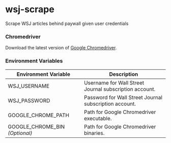 # wsj-scrape
Scrape WSJ articles behind paywall given user credentials

### Chromedriver
Download the latest version of [Google Chromedriver](https://chromedriver.chromium.org/downloads).

### Environment Variables

| Environment Variable| Description  |
| ----------------------- |---|
| WSJ_USERNAME            |Username for Wall Street Journal subscription account.|
| WSJ_PASSWORD            |Password for Wall Street Journal subscription account.|
| GOOGLE_CHROME_PATH      |Path for Google Chromedriver executable. |
| GOOGLE_CHROME_BIN  _(Optional)_    |Path for Google Chromedriver binaries.    |

